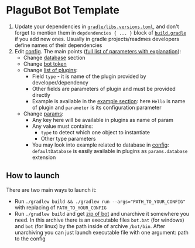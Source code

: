 # PlaguBot Bot Template

1. Update your dependencies in [`gradle/libs.versions.toml`](https://github.com/InsanusMokrassar/PlaguBotBotTemplate/blob/master/gradle/libs.versions.toml), and don't forget to mention them in `depdendencies { ... }` block of [`build.gradle`](https://github.com/InsanusMokrassar/PlaguBotBotTemplate/blob/master/build.gradle#L24-L27) if you add new ones. Usually in gradle projects/readmes developers define names of
their dependencies
2. Edit [config](config.json). The main points
([full list of parameters with explanation](https://github.com/InsanusMokrassar/PlaguBot/blob/master/template.config.json)):
    * Change [database](https://github.com/InsanusMokrassar/PlaguBotBotTemplate/blob/master/config.json#L2-L4) section
    * Change [bot token](https://github.com/InsanusMokrassar/PlaguBotBotTemplate/blob/master/config.json#L5)
    * Change [list of plugins](https://github.com/InsanusMokrassar/PlaguBotBotTemplate/blob/master/config.json#L6-L11):
        * Field `type` - it is name of the plugin provided by developer/dependency
        * Other fields are parameters of plugin and must be provided directly
        * Example is available in the [example section](https://github.com/InsanusMokrassar/PlaguBotBotTemplate/blob/master/config.json#L6-L11): here `Hello` is name of plugin and
        `parameter` is its configuration parameter
    * Change [params](https://github.com/InsanusMokrassar/PlaguBotBotTemplate/blob/master/config.json#L12-L17):
         * Any key here will be available in plugins as name of param
         * Any value must contains:
            * `type` to detect which one object to instantiate
            * Other type parameters
         * You may look into example related to database in
           [config](https://github.com/InsanusMokrassar/PlaguBotBotTemplate/blob/master/config.json#13): `defaultDatabase`
           is easily available in plugins as `params.database` extension

## How to launch

There are two main ways to launch it:

* Run `./gradlew build && ./gradlew run --args="PATH_TO_YOUR_CONFIG"` with replacing of `PATH_TO_YOUR_CONFIG`
* Run `./gradlew build` and get [zip of bot](build/distributions/bot.zip) and unarchive it somewhere you need. In this
archive there is an executable files `bot.bat` (for windows) and `bot` (for linux) by the path inside of archive
`/bot/bin`. After unarchiving you can just launch executable file with one argument: path to the config

